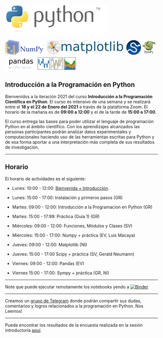 [![Python](./images/Python_logo_and_wordmark.png)](https://www.python.org)



[![Numpy](./images/NumPy_logo.png)](https://www.numpy.org)[![Matplotlib](./images/Matplotlib_logo.png)](https://matplotlib.org)[![Scipy](./images/scipy.png)](https://scipy.org)[![Sympy](./images/Sympy_logo.png)](https://sympy.org)[![Pandas](./images/Pandas_logo.png)](https://pandas.pydata.org)


## Introducción a la Programación en Python

Bienvenidos a la iteración 2021 del curso **Introducción a la Programación Científica en Python**. El curso es intensivo de una semana y se realizará entre el **18 y el 22 de Enero del 2021** a través de la plataforma Zoom. El horario de la mañana es de **09:00 a 12:00** y el de la tarde de **15:00 a 17:00**.

El curso entrega las bases para poder utilizar el lenguaje de programación Python en al ámbito científico. Con los aprendizajes alcanzados las personas participantes podrán analizar datos experimentales y computacionales haciendo uso de las herramientas escritas para Python y de esa forma aportar a una interpretación más completa de sus resultados de investigación. 

-------------
## Horario

El horario de actividades es el siguiente:

* Lunes: 10:00 - 12:00: [Bienvenida + Introducción](./extras/Lunes-01).
* Lunes: 15:00 - 17:00: Instalación y primeros pasos (GR)

* Martes: 09:00 - 12:00: Introducción a la Programacion en Python (GR) 
* Martes: 15:00 - 17:99: Práctica (Guía 1) (GR)

* Miércoles: 09:00 - 12:00: Funciones, Módulos y Clases (SV)
* Miércoles: 15:00 - 17:00: Numpy + práctica (EV, Luis Macaya) 

* Jueves: 09:00 - 12:00: Matplotlib (NI)
* Jueves: 15:00 - 17:00 Scipy + práctica (SV, Gerald Neumann) 

* Viernes: 09:00 - 12:00: Pandas (EV)
* Viernes 15:00 - 17:00: Sympy + práctica (GR, NI)

----------------------

Note que puede ejecutar remotamente los notebooks yendo a [![Binder](https://mybinder.org/badge_logo.svg)](https://mybinder.org/v2/gh/PythonUdeC/CPC21/main)

-------------
Creamos un [grupo de Telegram](https://t.me/joinchat/G8R4hhGanwPBLDrfd7rTtg) donde podrán compartir sus dudas, comentarios y logros relacionados a la programación en Python. Nos Leemos! 

--------------

Puede encontrar los resultados de la encuesta realizada en la sesión introductoria [aquí](./extras/Encuesta.md).
